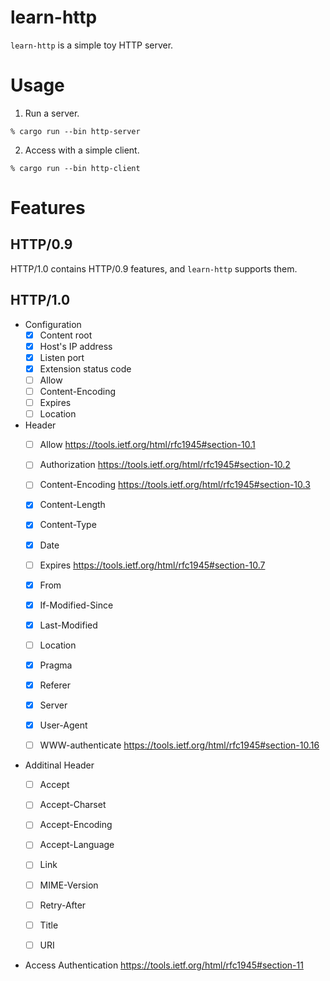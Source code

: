 # learn-http

`learn-http` is a simple toy HTTP server. 

# Usage


1. Run a server.

```
% cargo run --bin http-server
```

2. Access with a simple client.

```
% cargo run --bin http-client
```

# Features

## HTTP/0.9

HTTP/1.0 contains HTTP/0.9 features, and `learn-http` supports them.

## HTTP/1.0

* Configuration
  * [x] Content root
  * [x] Host's IP address
  * [x] Listen port
  * [x] Extension status code
  * [ ] Allow
  * [ ] Content-Encoding
  * [ ] Expires
  * [ ] Location

* Header
  * [ ] Allow https://tools.ietf.org/html/rfc1945#section-10.1
  * [ ] Authorization https://tools.ietf.org/html/rfc1945#section-10.2
  * [ ] Content-Encoding https://tools.ietf.org/html/rfc1945#section-10.3
  * [x] Content-Length
  * [x] Content-Type
  * [x] Date
  * [ ] Expires https://tools.ietf.org/html/rfc1945#section-10.7
  * [x] From
  * [x] If-Modified-Since
  * [x] Last-Modified
  * [ ] Location
  * [x] Pragma
  * [x] Referer
  * [x] Server
  * [x] User-Agent
  * [ ] WWW-authenticate https://tools.ietf.org/html/rfc1945#section-10.16
  
  
* Additinal Header
  * [ ] Accept
  * [ ] Accept-Charset
  * [ ] Accept-Encoding
  * [ ] Accept-Language
  * [ ] Link
  * [ ] MIME-Version
  * [ ] Retry-After
  * [ ] Title
  * [ ] URI
  

* Access Authentication https://tools.ietf.org/html/rfc1945#section-11
